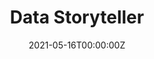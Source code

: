 ---
title: Data Storyteller
summary: Data Storyteller is an AI based tool that can take a data set, identify patterns in the data, can interpret the result, and can then produce an output story that is understandable to a business user based on the context.
tags:
- apps
- data science
- nlp
date: "2021-05-16T00:00:00Z"

# Optional external URL for project (replaces project detail page).
external_link: "https://github.com/prakharrathi25/data-storyteller"

links:
- icon: github
  icon_pack: fab
  name: Checkout
  url: https://github.com/prakharrathi25/data-storyteller
url_code: ""
url_pdf: ""
url_slides: "https://drive.google.com/file/d/1vlmXN_wNQdf6Y_hpVKV2QD1ub80izIiK/view?usp=sharing"
url_video: "https://drive.google.com/file/d/1C-WMgJ6tLfVMAz4mS-OQF9-9-0GhgSWJ/view?usp=sharing"

# Slides (optional).
#   Associate this project with Markdown slides.
#   Simply enter your slide deck's filename without extension.
#   E.g. `slides = "example-slides"` references `content/slides/example-slides.md`.
#   Otherwise, set `slides = ""`.
slides: ""
---